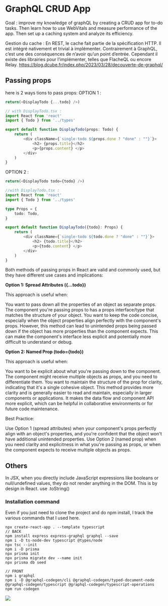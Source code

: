 # GraphQL CRUD App

Goal : improve my knowledge of graphQL by creating a CRUD app for to-do tasks.
Then learn how to use WebVitals and measure performance of the app.
Then set up a caching system and analyze its efficiency.

Gestion du cache : En REST, le cache fait partie de la spécification HTTP. Il est intégré nativement et trivial à implémenter. Contrairement à GraphQL, c’est une des conséquences de n’avoir qu’un point d’entrée. Cependant il existe des librairies pour l’implémenter, telles que FlacheQL ou encore Relay.
https://blog.dcube.fr/index.php/2023/03/28/decouverte-de-graphql/

## Passing props

here is 2 ways tions to pass props:
OPTION 1 :
```ts
return(<DisplayTodo {...todo} />)

// with DisplayTodo.tsx :
import React from 'react'
import { Todo } from '../types'

export default function DisplayTodo(props: Todo) {
    return (
        <div className={`single-todo ${props.done ? "done" : ""}`}>
            <h2> {props.title}</h2>
            <p>{props.content} </p>
        </div>
    )
}
```

OPTION 2 :
```ts
return(<DisplayTodo todo={todo} />)

//with DisplayTodo.tsx :
import React from 'react'
import { Todo } from '../types'

type Props = {
    todo: Todo,
}

export default function DisplayTodo({todo}: Props) {
    return (
        <div className={`single-todo ${todo.done ? "done" : ""}`}>
            <h2> {todo.title}</h2>
            <p>{todo.content} </p>
        </div>
    )
}
```

Both methods of passing props in React are valid and commonly used, but they have different use cases and implications:

**Option 1: Spread Attributes ({...todo})**

This approach is useful when:

You want to pass down all the properties of an object as separate props.
The component you're passing props to has a props interface/type that matches the structure of your object.
You want to keep the code concise, especially when the object properties align perfectly with the component's props.
However, this method can lead to unintended props being passed down if the object has more properties than the component expects. This can make the component's interface less explicit and potentially more difficult to understand or debug.

__Option 2: Named Prop (todo={todo})__

This approach is useful when:

You want to be explicit about what you're passing down to the component.
The component might receive multiple objects as props, and you need to differentiate them.
You want to maintain the structure of the prop for clarity, indicating that it's a single cohesive object.
This method provides more clarity and is generally easier to read and maintain, especially in larger components or applications. It makes the data flow and component API more explicit, which can be helpful in collaborative environments or for future code maintenance.

Best Practice:

Use Option 1 (spread attributes) when your component's props perfectly align with an object's properties, and you're confident that the object won't have additional unintended properties.
Use Option 2 (named prop) when you need clarity and explicitness in what you're passing as props, or when the component expects to receive multiple objects as props.


## Others

In JSX, when you directly include JavaScript expressions like booleans or null/undefined values, they do not render anything in the DOM. This is by design in React. use .toString()

### Installation command

Even if you just need to clone the project and do npm install, I track the various commands that I used here.
```
npx create-react-app . --template typescript
// BACK
npm install express express-graphql graphql --save
npm i -D ts-node-dev typescript @types/node
npx tsc --init
npm i -D prisma
npx prisma init
npx prisma migrate dev --name init
npx prisma db seed

// FRONT
npm i graphql
npm i -D @graphql-codegen/cli @graphql-codegen/typed-document-node @graphql-codegen/typescript @graphql-codegen/typescript-operations
npm run codegen
```

 <img src="6.JPG"/>
